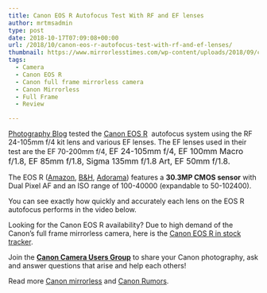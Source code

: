 ```yaml
---
title: Canon EOS R Autofocus Test With RF and EF lenses
author: mrtmsadmin
type: post
date: 2018-10-17T07:09:08+00:00
url: /2018/10/canon-eos-r-autofocus-test-with-rf-and-ef-lenses/
thumbnail: https://www.mirrorlesstimes.com/wp-content/uploads/2018/09/canon-eos-r-front.jpg
tags:
  - Camera
  - Canon EOS R
  - Canon full frame mirrorless camera
  - Canon Mirrorless
  - Full Frame
  - Review

---
```

<a href="https://www.photographyblog.com/news/testing_the_canon_eos_r_autofocusing" target="_blank" rel="nofollow noopener">Photography Blog</a> tested the <a href="https://www.mirrorlesstimes.com/tag/canon-eos-r/" target="_blank" rel="noopener">Canon EOS R</a>  autofocus system using the RF 24-105mm f/4 kit lens and various EF lenses. The EF lenses used in their test are the EF 70-200mm f/4, <span style="font-family: -apple-system, BlinkMacSystemFont, 'Segoe UI', Roboto, 'Helvetica Neue', Arial, sans-serif; font-size: 1rem;">EF 24-105mm f/4, </span><span style="font-family: -apple-system, BlinkMacSystemFont, 'Segoe UI', Roboto, 'Helvetica Neue', Arial, sans-serif; font-size: 1rem;">EF 100mm Macro f/1.8, </span><span style="font-family: -apple-system, BlinkMacSystemFont, 'Segoe UI', Roboto, 'Helvetica Neue', Arial, sans-serif; font-size: 1rem;">EF 85mm f/1.8, </span><span style="font-family: -apple-system, BlinkMacSystemFont, 'Segoe UI', Roboto, 'Helvetica Neue', Arial, sans-serif; font-size: 1rem;">Sigma 135mm f/1.8 Art, </span><span style="font-family: -apple-system, BlinkMacSystemFont, 'Segoe UI', Roboto, 'Helvetica Neue', Arial, sans-serif; font-size: 1rem;">EF 50mm f/1.8. </span>

The EOS R (<a class="ext-link" title="" href="https://www.amazon.com/Canon-Cameras-Digital-Camera-3075C002/dp/B07H484HLT/?tag=daicamnew-20" target="_blank" rel="noopener external noreferrer nofollow" data-wpel-link="external" data-amzn-asin="B07H484HLT">Amazon</a>, <a class="ext-link" title="" href="https://www.bhphotovideo.com/c/product/1433710-REG/canon_eos_r_mirrorless_digital.html/BI/20175/KBID/14249/" target="_blank" rel="noopener external noreferrer nofollow" data-wpel-link="external">B&H</a>, <a class="ext-link broken_link" title="" href="https://adorama.evyy.net/c/63923/51926/1036?u=https://www.adorama.com/car.html" target="_blank" rel="noopener external noreferrer nofollow">Adorama</a>) features a **30.3MP CMOS sensor** with Dual Pixel AF and an ISO range of 100-40000 (expandable to 50-102400).

You can see exactly how quickly and accurately each lens on the EOS R autofocus performs in the video below.<!--more-->



Looking for the Canon EOS R availability? Due to high demand of the Canon’s full frame mirrorless camera, here is the [Canon EOS R in stock tracker][1].

Join the <a class="ext-link" title="" href="https://www.facebook.com/groups/185572945112087/" target="_blank" rel="external nofollow noopener"><strong>Canon Camera Users Group</strong></a> to share your Canon photography, ask and answer questions that arise and help each others!

Read more [Canon mirrorless][2] and <a href="https://www.dailycameranews.com/tag/canon-rumors/" target="_blank" rel="noopener">Canon Rumors</a>.

 [1]: https://www.dailycameranews.com/2018/09/canon-eos-r-in-stock-availability-tracker/
 [2]: https://www.mirrorlesstimes.com/tag/canon-mirrorless/